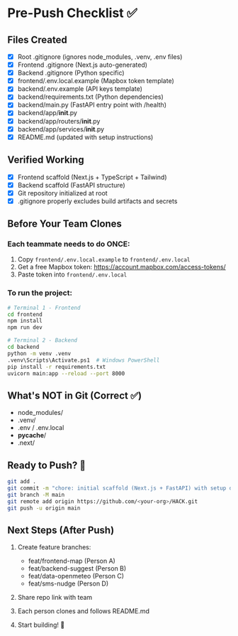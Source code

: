 # Pre-Push Checklist ✅

## Files Created
- [x] Root .gitignore (ignores node_modules, .venv, .env files)
- [x] Frontend .gitignore (Next.js auto-generated)
- [x] Backend .gitignore (Python specific)
- [x] frontend/.env.local.example (Mapbox token template)
- [x] backend/.env.example (API keys template)
- [x] backend/requirements.txt (Python dependencies)
- [x] backend/main.py (FastAPI entry point with /health)
- [x] backend/app/__init__.py
- [x] backend/app/routers/__init__.py
- [x] backend/app/services/__init__.py
- [x] README.md (updated with setup instructions)

## Verified Working
- [x] Frontend scaffold (Next.js + TypeScript + Tailwind)
- [x] Backend scaffold (FastAPI structure)
- [x] Git repository initialized at root
- [x] .gitignore properly excludes build artifacts and secrets

## Before Your Team Clones

### Each teammate needs to do ONCE:
1. Copy `frontend/.env.local.example` to `frontend/.env.local`
2. Get a free Mapbox token: https://account.mapbox.com/access-tokens/
3. Paste token into `frontend/.env.local`

### To run the project:
```bash
# Terminal 1 - Frontend
cd frontend
npm install
npm run dev

# Terminal 2 - Backend
cd backend
python -m venv .venv
.venv\Scripts\Activate.ps1  # Windows PowerShell
pip install -r requirements.txt
uvicorn main:app --reload --port 8000
```

## What's NOT in Git (Correct ✅)
- node_modules/
- .venv/
- .env / .env.local
- __pycache__/
- .next/

## Ready to Push? 🚀
```bash
git add .
git commit -m "chore: initial scaffold (Next.js + FastAPI) with setup docs"
git branch -M main
git remote add origin https://github.com/<your-org>/HACK.git
git push -u origin main
```

## Next Steps (After Push)
1. Create feature branches:
   - feat/frontend-map (Person A)
   - feat/backend-suggest (Person B)
   - feat/data-openmeteo (Person C)
   - feat/sms-nudge (Person D)

2. Share repo link with team
3. Each person clones and follows README.md
4. Start building! 🎯
